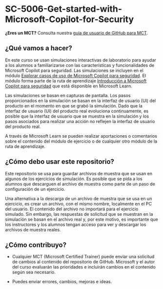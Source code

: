 # SC-5006-Get-started-with-Microsoft-Copilot-for-Security

**¿Eres un MCT?** Consulta nuestra [guía de usuario de GitHub para MCT](https://microsoftlearning.github.io/MCT-User-Guide/).

## ¿Qué vamos a hacer?

En este curso se usan simulaciones interactivas de laboratorio para ayudar a los alumnos a familiarizarse con las características y funcionalidades de Microsoft Copilot para seguridad.  Las simulaciones se incluyen en el módulo [Explorar casos de uso de Microsoft Copilot para seguridad](https://learn.microsoft.com/training/modules/security-copilot-exercises/). El módulo forma parte de la ruta de aprendizaje [Introducción a Microsoft Copilot para seguridad](https://learn.microsoft.com/training/paths/security-copilot-and-ai/) que está disponible en Microsoft Learn.

Las simulaciones se basan en capturas de pantalla. Los pasos proporcionados en la simulación se basan en la interfaz de usuario (UI) del producto en el momento en que se grabó la simulación. Dado que la interfaz de usuario (UI) del producto real evoluciona continuamente, es posible que la interfaz de usuario que se muestra en la simulación y los pasos asociados para realizar una acción no reflejen la interfaz de usuario del producto real.

A través de Microsoft Learn se pueden realizar aportaciones o comentarios sobre el contenido del módulo de ejercicio o de cualquier otro módulo de la ruta de aprendizaje.

## ¿Cómo debo usar este repositorio?

Este repositorio se usa para guardar archivos de muestra que se usan en algunos de los ejercicios de simulación. Es posible que se pida a los alumnos que descarguen el archivo de muestra como parte de un paso de configuración de un ejercicio.

Una alternativa a la descarga de un archivo de muestra que se usa en un ejercicio, es crear un archivo, con el mismo nombre, localmente en el PC del usuario. El contenido del archivo no importará para el ejercicio simulado. Sin embargo, las respuestas de solicitud que se muestran en la simulación se basan en el archivo real y, por este motivo, es importante que los instructores y los alumnos tengan acceso para ver y descargar los archivos de muestra reales.

## ¿Cómo contribuyo?

- Cualquier MCT (Microsoft Certified Trainer) puede enviar una solicitud de cambios al contenido del repositorio de GitHub. Microsoft y el autor del curso evaluarán las prioridades e incluirán cambios en el contenido según sea necesario.

- Puedes enviar errores, cambios, mejoras e ideas. 
